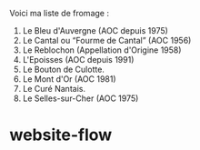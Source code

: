 Voici ma liste de fromage :

1) Le Bleu d'Auvergne (AOC depuis 1975) 
2) Le Cantal ou “Fourme de Cantal” (AOC 1956) 
3) Le Reblochon (Appellation d'Origine 1958) 
4) L'Epoisses (AOC depuis 1991) 
5) Le Bouton de Culotte. 
6) Le Mont d'Or (AOC 1981) 
7) Le Curé Nantais.
8) Le Selles-sur-Cher (AOC 1975)

# website-flow